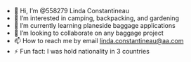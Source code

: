 - 👋 Hi, I’m @558279 Linda Constantineau
- 👀 I’m interested in camping, backpacking, and gardening
- 🌱 I’m currently learning planeside baggage applications
- 💞️ I’m looking to collaborate on any baggage project
- 📫 How to reach me by email linda.constantineau@aa.com
- ⚡ Fun fact: I was hold nationality in 3 countries

<!---
558279/558279 is a ✨ special ✨ repository because its `README.md` (this file) appears on your GitHub profile.
You can click the Preview link to take a look at your changes.
--->
